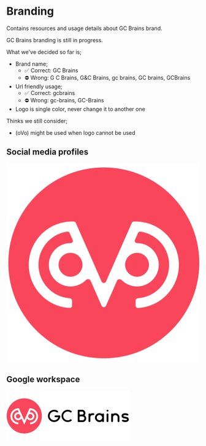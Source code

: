 # Branding

Contains resources and usage details about GC Brains brand.

GC Brains branding is still in progress.

What we've decided so far is;

- Brand name;
  - ✅ Correct: GC Brains
  - ⛔ Wrong: G C Brains, G&C Brains, gc brains, GC brains, GCBrains
- Url friendly usage;
  - ✅ Correct: gcbrains
  - ⛔ Wrong: gc-brains, GC-Brains
- Logo is single color, never change it to another one

Thinks we still consider;
  - (oVo) might be used when logo cannot be used

## Social media profiles

![](./assets/logo/logo-circle.png)

## Google workspace

![](./assets/logo/logo-for-google-standard.png)
